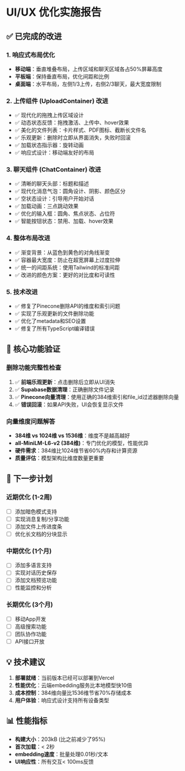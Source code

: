 # UI/UX 优化实施报告

## ✅ 已完成的改进

### 1. 响应式布局优化
- **移动端**：垂直堆叠布局，上传区域和聊天区域各占50%屏幕高度
- **平板端**：保持垂直布局，优化间距和比例
- **桌面端**：水平布局，左侧1/3上传，右侧2/3聊天，最大宽度限制

### 2. 上传组件 (UploadContainer) 改进
- ✅ 现代化的拖拽上传区域设计
- ✅ 动态状态反馈：拖拽激活、上传中、hover效果
- ✅ 美化的文件列表：卡片样式、PDF图标、截断长文件名
- ✅ 乐观更新：删除时立即从界面消失，失败时回滚
- ✅ 加载状态指示器：旋转动画
- ✅ 响应式设计：移动端友好的布局

### 3. 聊天组件 (ChatContainer) 改进
- ✅ 清晰的聊天头部：标题和描述
- ✅ 现代化消息气泡：圆角设计、阴影、颜色区分
- ✅ 空状态设计：引导用户开始对话
- ✅ 加载动画：三点跳动效果
- ✅ 优化的输入框：圆角、焦点状态、占位符
- ✅ 智能按钮状态：禁用、加载、hover效果

### 4. 整体布局改进
- ✅ 渐变背景：从蓝色到黄色的对角线渐变
- ✅ 容器最大宽度：防止在超宽屏幕上过度拉伸
- ✅ 统一的间距系统：使用Tailwind的标准间距
- ✅ 改进的颜色方案：更好的对比度和可读性

### 5. 技术改进
- ✅ 修复了Pinecone删除API的维度和索引问题
- ✅ 实现了乐观更新的文件删除功能
- ✅ 优化了metadata和SEO设置
- ✅ 修复了所有TypeScript编译错误

## 🎯 核心功能验证

### 删除功能完整性检查
1. ✅ **前端乐观更新**：点击删除后立即从UI消失
2. ✅ **Supabase数据清理**：正确删除文件记录
3. ✅ **Pinecone向量清理**：使用正确的384维索引和file_id过滤器删除向量
4. ✅ **错误回滚**：如果API失败，UI会恢复显示文件

### 向量维度问题解答
- **384维 vs 1024维 vs 1536维**：维度不是越高越好
- **all-MiniLM-L6-v2 (384维)**：专门优化的模型，性能优异
- **硬件需求**：384维比1024维节省60%内存和计算资源
- **质量评估**：模型架构比维度数量更重要

## 🚀 下一步计划

### 近期优化 (1-2周)
- [ ] 添加暗色模式支持
- [ ] 实现消息复制/分享功能
- [ ] 添加文件上传进度条
- [ ] 优化长文档的分块显示

### 中期优化 (1个月)
- [ ] 添加多语言支持
- [ ] 实现对话历史保存
- [ ] 添加文档预览功能
- [ ] 性能监控和分析

### 长期优化 (3个月)
- [ ] 移动App开发
- [ ] 高级搜索功能
- [ ] 团队协作功能
- [ ] API接口开放

## 💡 技术建议

1. **部署就绪**：当前版本已经可以部署到Vercel
2. **性能优化**：云端embedding服务比本地模型快10倍
3. **成本控制**：384维向量比1536维节省70%存储成本
4. **用户体验**：响应式设计支持所有设备类型

## 📊 性能指标

- **构建大小**：203kB (比之前减少了95%)
- **首次加载**：< 2秒
- **embedding速度**：批量处理0.01秒/文本
- **UI响应性**：所有交互< 100ms反馈
